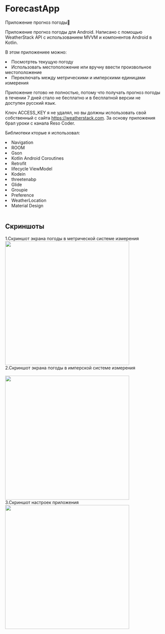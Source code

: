 # ForecastApp
Приложение прогноз погоды🌅


Приложение прогноз погоды для Android. Написано с помощью WeatherStack API с использованием MVVM и компонентов Android в Kotlin.

В этом приложениее можно:

<li> Посмотртеь текущую погоду
<li> Использовать местоположение или вручну ввести произвольное местоположение
<li> Переключать между метрическими и имперскими единицами измерения

Приложение готово не полностью, потому что получать прогноз погоды в течении 7 дней стало не бесплатно и в бесплатной версии не доступен русский язык.

Ключ ACCESS_KEY я не удалял, но вы должны использовать свой собственный с сайта https://weatherstack.com.
За основу приложения брал уроки с канала Reso Coder.

Библиотеки кторые я использовал:

<li> Navigation
<li> ROOM
<li> Gson
<li> Kotlin Android Coroutines
<li> Retrofit
<li> lifecycle ViewModel
<li> Kodein
<li> threetenabp
<li> Glide
<li> Groupie
<li> Preference
<li> WeatherLocation
<li> Material Design
<br>
<br>

## Скриншоты

1.Скриншот экрана погоды в метрической системе измерения
<br>
<img src="https://user-images.githubusercontent.com/63846369/102480780-d725e880-4071-11eb-986e-3bc4a913c27a.png" width="400">
<br>
2.Скриншот экрана погоды в имперской системе измерения
<br>  
<img src="https://user-images.githubusercontent.com/63846369/102481324-9f6b7080-4072-11eb-88af-d1ad29c46759.png" width="400">
<br>
3.Скриншот настроек приложения
<br> 
<img src="https://user-images.githubusercontent.com/63846369/102481306-97133580-4072-11eb-8e63-118c8a09bfb3.png" width="400">



